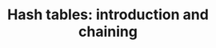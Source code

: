 ---
title: "Hash tables: introduction and chaining"
published: true
morea_id: reading-screencast-6a
morea_summary: "Introduction to hash tables"
morea_type: reading
morea_sort_order: 1
morea_url: http://www.youtube.com/watch?v=NMm1BKomO_Y
morea_labels:
 - Screencast
 - Suthers
 - 8 min
---